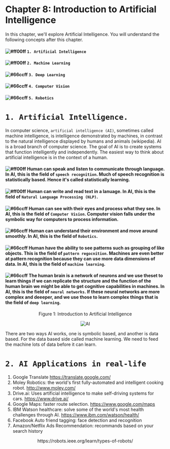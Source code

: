 # Chapter 8: Introduction to Artificial Intelligence

In this chapter, we'll explore Artificial Intelligence. You will understand the following concepts after this chapter.

#### ![#ff00ff](https://placehold.it/15/00ff00/000000?text=+) `1. Artificial Intelligence`
#### ![#ff00ff](https://placehold.it/15/ff00ff/000000?text=+) `2. Machine Learning`
#### ![#66ccff](https://placehold.it/15/66ccff/000000?text=+) `3. Deep Learning`
#### ![#66ccff](https://placehold.it/15/ff4400/000000?text=+) `4. Computer Vision`
#### ![#66ccff](https://placehold.it/15/00ffff/000000?text=+) `5. Robotics`

# `1. Artificial Intelligence.`

In computer science, `artificial intelligence (AI)`, sometimes called machine intelligence, is intelligence demonstrated by
machines, in contrast to the natural intelligence displayed by humans and animals (wikipedia). AI is a broad branch of
computer science. The goal of AI is to create systems that function intelligently and independently. The easiest way to think
about artificial intelligence is in the context of a human. 

#### ![#ff00ff](https://placehold.it/15/00ff00/000000?text=+) Human can speak and listen to communicate through language. In AI, this is the field of `speech recognition`. Much of speech recognition is statistically based. Hence it's called statistically learning.

#### ![#ff00ff](https://placehold.it/15/ff00ff/000000?text=+) Human can write and read text in a lanuage. In AI, this is the field of `Natural Language Processing (NLP)`. 

#### ![#66ccff](https://placehold.it/15/66ccff/000000?text=+) Human can see with their eyes and process what they see. In AI, this is the field of `Computer Vision`. Computer vision falls under the symbolic way for computers to process information.

#### ![#66ccff](https://placehold.it/15/ff4400/000000?text=+) Human can understand their environment and move around smoothly. In AI, this is the field of `Robotics`.

#### ![#66ccff](https://placehold.it/15/00ffff/000000?text=+) Human have the ability to see patterns such as grouping of like objects. This is the field of `pattern regocnition`. Machines are even better at pattern recognition because they can use more data dimensions of data. In AI, this is the field of `machine learning`.

#### ![#66ccff](https://placehold.it/15/ffff00/000000?text=+) The human brain is a network of neurons and we use theset to learn things if we can replicate the structure and the function of the human brain we might be able to get cognitive capabilities in machines. In AI, this is the field of `neural networks`. If these neural networks are more complex and deeeper, and we use those to learn complex things that is the field of `deep learning`.

<p align="center">
   Figure 1: Introduction to Artificial Intelligence
</p>

<p align="center">
  <img src="https://github.com/XinYangSAU/CSCI1101-Intro-to-Computing/blob/master/Images/AI.png" alt="AI"/>
</p>
There are two ways AI works, one is symbolic based, and another is data based. For the data based side called machine learning. We need to feed the machine lots of data before it can learn.

# `2. AI Applications in real-life`

1. Google Translate https://translate.google.com/
2. Moley Robotics: the world's first fully-automated and intelligent cooking robot. http://www.moley.com/
3. Drive.ai: Uses artificial intelligence to make self-driving systems for cars. https://www.drive.ai/
4. Google Maps: faster route selection. https://www.google.com/maps
5. IBM Watson healthcare: solve some of the world's most health challenges through AI. https://www.ibm.com/watson/health/
6. Facebook Auto friend tagging: face detection and recognition
7. Amazon/Netflix Ads Recommendation: recommands based on your search history


<p align="center">
   https://robots.ieee.org/learn/types-of-robots/
</p>

